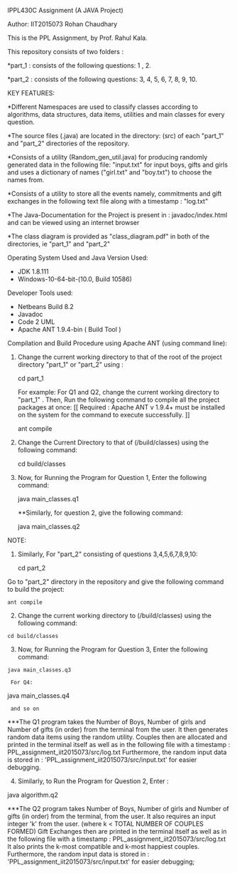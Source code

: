 IPPL430C Assignment
(A JAVA Project)

Author:
IIT2015073
Rohan Chaudhary

This is the PPL Assignment, by Prof. Rahul Kala.


This repository consists of two folders : 

*part_1 : consists of the following questions: 1 , 2.

*part_2 : consists of the following questions: 3, 4, 5, 6, 7, 8, 9, 10.



KEY FEATURES:

*Different Namespaces are used to classify classes according to algorithms, data structures, data items, utilities and main classes for every question.

*The source files (.java) are located in the directory: (src) 
 of each "part_1" and "part_2" directories of the repository.

*Consists of a utility (Random_gen_util.java) for producing randomly generated data in the following file: "input.txt"
 for input boys, gifts and girls and uses a 
 dictionary of names ("girl.txt" and "boy.txt") to choose the names from.

*Consists of a utility to store all the events namely, commitments and gift exchanges in the
 following text file along with a timestamp :    "log.txt"

*The Java-Documentation for the Project is present in : javadoc/index.html   
 and can be viewed using an internet browser

*The class diagram is provided as "class_diagram.pdf" in both of the directories, ie "part_1" and "part_2"



Operating System Used and Java Version Used: 

* JDK 1.8.111
* Windows-10-64-bit-(10.0, Build 10586)



Developer Tools used:

* Netbeans Build 8.2
* Javadoc  
* Code 2 UML 
* Apache ANT 1.9.4-bin ( Build Tool )



Compilation and Build Procedure using Apache ANT (using command line):

1. Change the current working directory to that of the root of the project directory "part_1" or "part_2"  using :

    cd part_1
   
   For example: For Q1 and Q2, change the current working directory to "part_1" .
   Then, Run the following command to compile all the project packages at once: 
   [[ Required : Apache ANT v 1.9.4+ must be installed on the system for the command to execute successfully. ]] 
   
    ant compile


2. Change the Current Directory to that of (/build/classes) using the following command:

    cd build/classes


3. Now, for Running the Program for Question 1, Enter the following command:

    java main_classes.q1


   **Similarly, for question 2, give the following command:
  
    java main_classes.q2




NOTE:

  1. Similarly, For "part_2" consisting of questions 3,4,5,6,7,8,9,10: 
  
     cd part_2


   Go to "part_2" directory in the repository and give the following command to build the project:

    ant compile


  2. Change the current working directory to (/build/classes) using the following command:

    cd build/classes


  3. Now, for Running the Program for Question 3, Enter the following command:

    java main_classes.q3

     For Q4:

  java main_classes.q4
  
     and so on




***The Q1 program takes the Number of Boys, Number of girls and Number of gifts (in order) from the terminal from the user.
   It then generates random data items using the random utility.
   Couples then are allocated and printed in the terminal itself as well as in the following file with a timestamp : PPL_assignment_iit2015073/src/log.txt
   Furthermore, the random input data is stored in : 'PPL_assignment_iit2015073/src/input.txt' for easier debugging.


4. Similarly, to Run the Program for Question 2, Enter :

  java algorithm.q2

***The Q2 program takes Number of Boys, Number of girls and Number of gifts (in order) from the terminal, from the user.
   It also requires an input integer 'k' from the user. (where k < TOTAL NUMBER OF COUPLES FORMED)
   Gift Exchanges then are printed in the terminal itself as well as in the following file with a timestamp : PPL_assignment_iit2015073/src/log.txt
   It also prints the k-most compatible and k-most happiest couples.
   Furthermore, the random input data is stored in : 'PPL_assignment_iit2015073/src/input.txt' for easier debugging;

